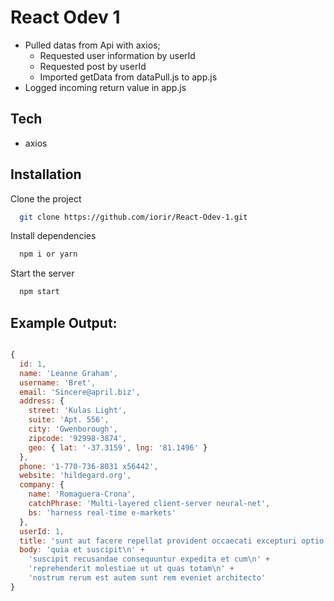 # React Odev 1
- Pulled datas from Api with axios;
    - Requested user information by userId
    - Requested post by userId
    - Imported getData from dataPull.js to app.js
- Logged incoming return value in app.js
## Tech
- axios

## Installation
 Clone the project
```bash
  git clone https://github.com/iorir/React-Odev-1.git
 ```

Install dependencies

```bash
  npm i or yarn
```

Start the server

```bash
  npm start
```
## Example Output:
```javascript

{
  id: 1,
  name: 'Leanne Graham',
  username: 'Bret',
  email: 'Sincere@april.biz',
  address: {
    street: 'Kulas Light',
    suite: 'Apt. 556',
    city: 'Gwenborough',
    zipcode: '92998-3874',
    geo: { lat: '-37.3159', lng: '81.1496' }
  },
  phone: '1-770-736-8031 x56442',
  website: 'hildegard.org',
  company: {
    name: 'Romaguera-Crona',
    catchPhrase: 'Multi-layered client-server neural-net',
    bs: 'harness real-time e-markets'
  },
  userId: 1,
  title: 'sunt aut facere repellat provident occaecati excepturi optio reprehenderit',
  body: 'quia et suscipit\n' +
    'suscipit recusandae consequuntur expedita et cum\n' +
    'reprehenderit molestiae ut ut quas totam\n' +
    'nostrum rerum est autem sunt rem eveniet architecto'
}
```
